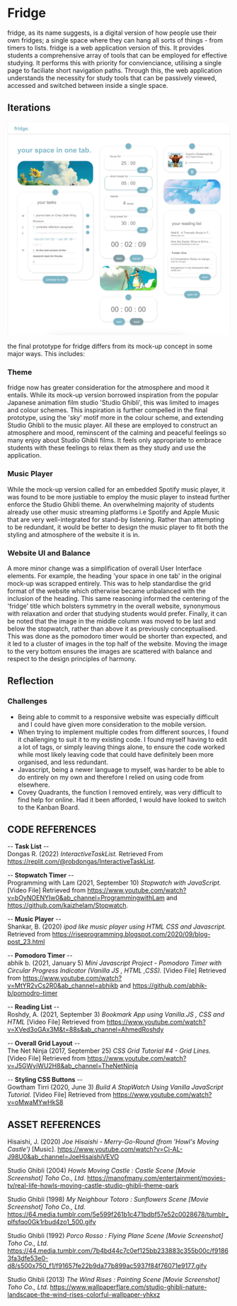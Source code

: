 # Fridge

fridge, as its name suggests, is a digital version of how people use their own fridges; a single space where they can hang all sorts of things - from timers to lists. fridge is a web application version of this. It provides students a comprehensive array of tools that can be employed for effective studying. It performs this with priority for convienciance, utilising a single page to faciliate short navigation paths. Through this, the web application understands the necessity for study tools that can be passively viewed, accessed and switched between inside a single space.  

## Iterations

![original MockUp](public/originalmockup.png)

the final prototype for fridge differs from its mock-up concept in some major ways. This includes:

### Theme
fridge now has greater consideration for the atmosphere and mood it entails. While its mock-up version borrowed inspiration from the popular Japanese animation film studio 'Studio Ghibli', this was limited to images and colour schemes. This inspiration is further compelled in the final prototype, using the 'sky' motif more in the colour scheme, and extending Studio Ghibli to the music player. All these are employed to construct an atmosphere and mood, reminscent of the calming and peaceful feelings so many enjoy about Studio Ghibli films. It feels only appropriate to embrace students with these feelings to relax them as they study and use the application.

### Music Player
While the mock-up version called for an embedded Spotify music player, it was found to be more justiable to employ the music player to instead further enforce the Studio Ghibli theme. An overwhelming majority of students already use other music streaming platforms i.e Spotify and Apple Music that are very well-integrated for stand-by listening. Rather than attempting to be redundant, it would be better to design the music player to fit both the styling and atmosphere of the website it is in. 

### Website UI and Balance
A more minor change was a simplification of overall User Interface elements. For example, the heading 'your space in one tab' in the original mock-up was scrapped entirely. This was to help standardise the grid format of the website which otherwise became unbalanced with the inclusion of the heading. This same reasoning informed the centering of the 'fridge' title which bolsters symmetry in the overall website, synonymous with relaxation and order that studying students would prefer. Finally, it can be noted that the image in the middle column was moved to be last and below the stopwatch, rather than above it as previously conceptualised. This was done as the pomodoro timer would be shorter than expected, and it led to a cluster of images in the top half of the website. Moving the image to the very bottom ensures the images are scattered with balance and respect to the design principles of harmony.

## Reflection

### Challenges
- Being able to commit to a responsive website was especially difficult and I could have given more consideration to the mobile version. 
- When trying to implement multiple codes from different sources, I found it challenging to suit it to my existing code. I found myself having to edit a lot of tags, or simply leaving things alone, to ensure the code worked while most likely leaving code that could have definitely been more organised, and less redundant. 
- Javascript, being a newer language to myself, was harder to be able to do entirely on my own and therefore I relied on using code from elsewhere.
- Covey Quadrants, the function I removed entirely, was very difficult to find help for online. Had it been afforded, I would have looked to switch to the Kanban Board. 

## CODE REFERENCES 

-- **Task List** --  
Dongas R. (2022) *InteractiveTaskList.* Retrieved From https://replit.com/@robdongas/InteractiveTaskList.

-- **Stopwatch Timer** --  
Programming with Lam (2021, September 10) *Stopwatch with JavaScript.* [Video File] Retrieved from https://www.youtube.com/watch?v=bOyNOENYIw0&ab_channel=ProgrammingwithLam and https://github.com/kaizhelam/Stopwatch. 

-- **Music Player** --  
Shankar, B. (2020) *ipod like music player using HTML CSS and Javascript.* Retrieved from https://riseprogramming.blogspot.com/2020/09/blog-post_23.html

-- **Pomodoro Timer** --  
abhik b. (2021, January 5) *Mini Javascript Project - Pomodoro Timer with Circular Progress Indicator (Vanilla JS , HTML ,CSS).* [Video File] Retrieved from https://www.youtube.com/watch?v=MtYR2vCs2R0&ab_channel=abhikb and https://github.com/abhik-b/pomodro-timer

-- **Reading List** --  
Roshdy, A. (2021, September 3) *Bookmark App using Vanilla.JS , CSS and HTML* [Video File] Retrieved from https://www.youtube.com/watch?v=XVed3oGAx3M&t=88s&ab_channel=AhmedRoshdy

-- **Overall Grid Layout** --  
The Net Ninja (2017, September 25) *CSS Grid Tutorial #4 - Grid Lines.* [Video File] Retrieved from https://www.youtube.com/watch?v=J5GWyiWU2H8&ab_channel=TheNetNinja

-- **Styling CSS Buttons** --  
Gowtham Tirri (2020, June 3) *Build A StopWatch Using Vanilla JavaScript Tutorial.* [Video File] Retrieved from https://www.youtube.com/watch?v=oMwaMYwHkS8

## ASSET REFERENCES 

Hisaishi, J. (2020) *Joe Hisaishi - Merry-Go-Round (from 'Howl's Moving Castle')* [Music]. https://www.youtube.com/watch?v=Cj-AL-J98U0&ab_channel=JoeHisaishiVEVO

Studio Ghibli (2004) *Howls Moving Castle : Castle Scene [Movie Screenshot] Toho Co., Ltd.* https://manofmany.com/entertainment/movies-tv/real-life-howls-moving-castle-studio-ghibli-theme-park

Studio Ghibli (1998) *My Neighbour Totoro : Sunflowers Scene [Movie Screenshot] Toho Co., Ltd.* 
https://64.media.tumblr.com/5e599f261b1c471bdbf57e52c0028678/tumblr_plfsfqo0Gk1rbud4zo1_500.gifv

Studio Ghibli (1992) *Porco Rosso : Flying Plane Scene [Movie Screenshot] Toho Co., Ltd.*
https://44.media.tumblr.com/7b4bd44c7c0ef125bb233883c355b00c/f91863fa3dfe53e0-d8/s500x750_f1/f91657fe22b9da77b899ac5937f84f76071e9177.gifv 

Studio Ghibli (2013) *The Wind Rises : Painting Scene [Movie Screenshot] Toho Co., Ltd.*
https://www.wallpaperflare.com/studio-ghibli-nature-landscape-the-wind-rises-colorful-wallpaper-yhkxz